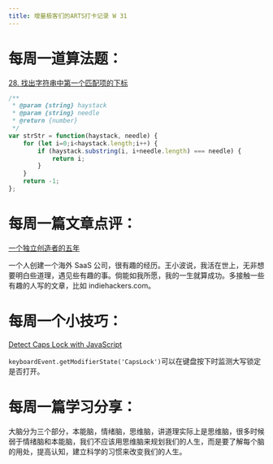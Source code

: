 ```yaml
---
title: 增量极客们的ARTS打卡记录 W 31
---
```


# 每周一道算法题：

[28. 找出字符串中第一个匹配项的下标](https://leetcode.cn/problems/find-the-index-of-the-first-occurrence-in-a-string/)

```js
/**
 * @param {string} haystack
 * @param {string} needle
 * @return {number}
 */
var strStr = function(haystack, needle) {
    for (let i=0;i<haystack.length;i++) {
        if (haystack.substring(i, i+needle.length) === needle) {
            return i;
        }
    }
    return -1;
};
```

# 每周一篇文章点评：

[一个独立创造者的五年](https://mp.weixin.qq.com/s/x6PLSIMn_1qcKnXWPT-J-Q)

一个人创建一个海外 SaaS 公司，很有趣的经历。王小波说，我活在世上，无非想要明白些道理，遇见些有趣的事。倘能如我所愿，我的一生就算成功。多接触一些有趣的人写的文章，比如 indiehackers.com。


# 每周一个小技巧：

[Detect Caps Lock with JavaScript](https://davidwalsh.name/detect-caps-lock)

`keyboardEvent.getModifierState('CapsLock')`可以在键盘按下时监测大写锁定是否打开。

# 每周一篇学习分享：

大脑分为三个部分，本能脑，情绪脑，思维脑，讲道理实际上是思维脑，很多时候弱于情绪脑和本能脑，我们不应该用思维脑来规划我们的人生，而是要了解每个脑的用处，提高认知，建立科学的习惯来改变我们的人生。

